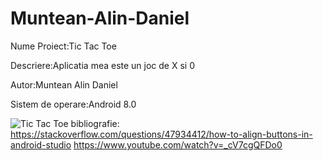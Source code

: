 # Muntean-Alin-Daniel
Nume Proiect:Tic Tac Toe

Descriere:Aplicatia mea este un joc de X si 0 

Autor:Muntean Alin Daniel

Sistem de operare:Android 8.0

![Tic Tac Toe](https://user-images.githubusercontent.com/56252033/73609918-e11a3680-45da-11ea-8501-a208adb7ea31.png)
bibliografie:
https://stackoverflow.com/questions/47934412/how-to-align-buttons-in-android-studio
https://www.youtube.com/watch?v=_cV7cgQFDo0

